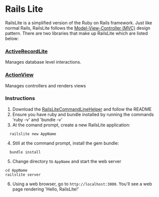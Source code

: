 # Rails Lite
RailsLite is a simplified version of the Ruby on Rails framework. Just like normal Rails, RailsLite follows the [Model-View-Controller (MVC)](https://www.reddit.com/r/explainlikeimfive/comments/1fuoxe/eli5_what_is_mvcmodel_view_controller_architecture/cadz4yw) design pattern. There are two libraries that make up RailsLite which are listed below:

### [ActiveRecordLite](active_record)
Manages database level interactions.

### [ActionView](action_view)
Manages controllers and renders views

### Instructions
1. Download the [RailsLiteCommandLineHelper](https://github.com/waltertan12/RailsLiteCLHelper) and follow the README
2. Ensure you have ruby and bundle installed by running the commands 'ruby -v' and 'bundle -v'
3. At the comand prompt, create a new RailsLite application:
````
  railslite new AppName
````
4. Still at the command prompt, install the gem bundle:
````
  bundle install
````
5. Change directory to `AppName` and start the web server
````
cd AppName
railslite server
````
6. Using a web browser, go to `http://localhost:3000`. You'll see a web page rendering 'Hello, RailsLite!'
